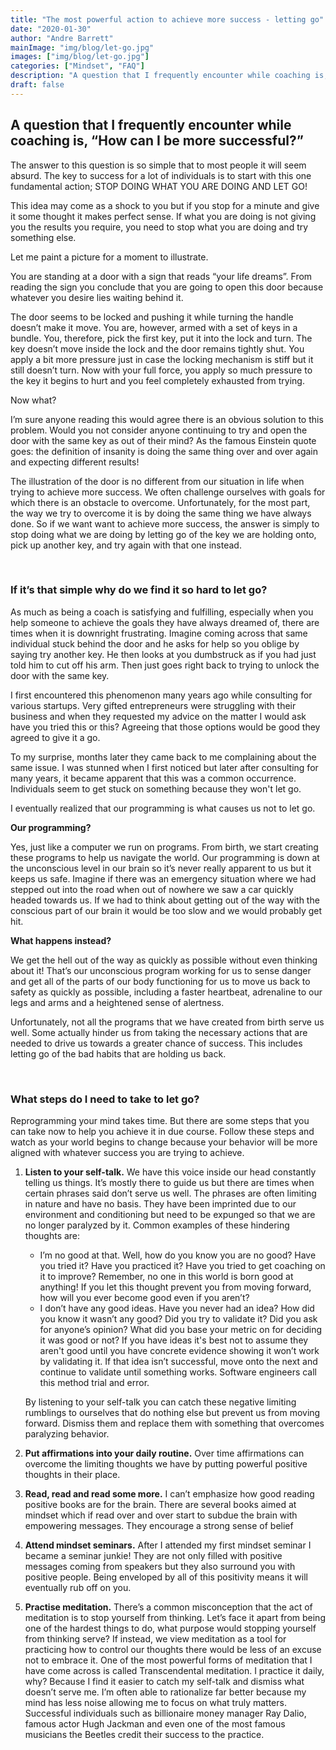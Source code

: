 ```yaml
---
title: "The most powerful action to achieve more success - letting go"
date: "2020-01-30"
author: "Andre Barrett"
mainImage: "img/blog/let-go.jpg"
images: ["img/blog/let-go.jpg"]
categories: ["Mindset", "FAQ"]
description: "A question that I frequently encounter while coaching is, “How can I be more successful?” The answer to this question is so simple that to most people it will seem absurd."
draft: false
---
```


## A question that I frequently encounter while coaching is, “How can I be more successful?”

The answer to this question is so simple that to most people it will seem absurd. The key to success for a lot of individuals is to start with this one fundamental action; STOP DOING WHAT YOU ARE DOING AND LET GO!


This idea may come as a shock to you but if you stop for a minute and give it some thought it makes perfect sense. If what you are doing is not giving you the results you require, you need to stop what you are doing and try something else.


Let me paint a picture for a moment to illustrate.

You are standing at a door with a sign that reads “your life dreams”. From reading the sign you conclude that you are going to open this door because whatever you desire lies waiting behind it.


The door seems to be locked and pushing it while turning the handle doesn’t make it move. You are, however, armed with a set of keys in a bundle. You, therefore, pick the first key, put it into the lock and turn. The key doesn’t move inside the lock and the door remains tightly shut. You apply a bit more pressure just in case the locking mechanism is stiff but it still doesn’t turn. Now with your full force, you apply so much pressure to the key it begins to hurt and you feel completely exhausted from trying.


Now what?


I’m sure anyone reading this would agree there is an obvious solution to this problem. Would you not consider anyone continuing to try and open the door with the same key as out of their mind? As the famous Einstein quote goes: the definition of insanity is doing the same thing over and over again and expecting different results!


The illustration of the door is no different from our situation in life when trying to achieve more success. We often challenge ourselves with goals for which there is an obstacle to overcome. Unfortunately, for the most part, the way we try to overcome it is by doing the same thing we have always done. So if we want want to achieve more success, the answer is simply to stop doing what we are doing by letting go of the key we are holding onto, pick up another key, and try again with that one instead.

<br />

### If it’s that simple why do we find it so hard to let go?


As much as being a coach is satisfying and fulfilling, especially when you help someone to achieve the goals they have always dreamed of, there are times when it is downright frustrating. Imagine coming across that same individual stuck behind the door and he asks for help so you oblige by saying try another key. He then looks at you dumbstruck as if you had just told him to cut off his arm. Then just goes right back to trying to unlock the door with the same key.


I first encountered this phenomenon many years ago while consulting for various startups. Very gifted entrepreneurs were struggling with their business and when they requested my advice on the matter I would ask have you tried this or this? Agreeing that those options would be good they agreed to give it a go.


To my surprise, months later they came back to me complaining about the same issue. I was stunned when I first noticed but later after consulting for many years, it became apparent that this was a common occurrence. Individuals seem to get stuck on something because they won't let go.


I eventually realized that our programming is what causes us not to let go.


**Our programming?**


Yes, just like a computer we run on programs. From birth, we start creating these programs to help us navigate the world. Our programming is down at the unconscious level in our brain so it’s never really apparent to us but it keeps us safe. Imagine if there was an emergency situation where we had stepped out into the road when out of nowhere we saw a car quickly headed towards us. If we had to think about getting out of the way with the conscious part of our brain it would be too slow and we would probably get hit.


**What happens instead?**


We get the hell out of the way as quickly as possible without even thinking about it! That’s our unconscious program working for us to sense danger and get all of the parts of our body functioning for us to move us back to safety as quickly as possible, including a faster heartbeat, adrenaline to our legs and arms and a heightened sense of alertness.


Unfortunately, not all the programs that we have created from birth serve us well. Some actually hinder us from taking the necessary actions that are needed to drive us towards a greater chance of success. This includes letting go of the bad habits that are holding us back.

<br />

### What steps do I need to take to let go?


Reprogramming your mind takes time. But there are some steps that you can take now to help you achieve it in due course. Follow these steps and watch as your world begins to change because your behavior will be more aligned with whatever success you are trying to achieve.


1.  **Listen to your self-talk.** We have this voice inside our head constantly telling us things. It’s mostly there to guide us but there are times when certain phrases said don’t serve us well. The phrases are often limiting in nature and have no basis. They have been imprinted due to our environment and conditioning but need to be expunged so that we are no longer paralyzed by it. Common examples of these hindering thoughts are:
    - I’m no good at that. Well, how do you know you are no good? Have you tried it? Have you practiced it? Have you tried to get coaching on it to improve? Remember, no one in this world is born good at anything! If you let this thought prevent you from moving forward, how will you ever become good even if you aren’t?
    - I don’t have any good ideas. Have you never had an idea? How did you know it wasn’t any good? Did you try to validate it? Did you ask for anyone’s opinion? What did you base your metric on for deciding it was good or not? If you have ideas it's best not to assume they aren't good until you have concrete evidence showing it won’t work by validating it. If that idea isn’t successful, move onto the next and continue to validate until something works. Software engineers call this method trial and error.
    
    By listening to your self-talk you can catch these negative limiting rumblings to ourselves that do nothing else but prevent us from moving forward. Dismiss them and replace them with something that overcomes paralyzing behavior.
2.  **Put affirmations into your daily routine.** Over time affirmations can overcome the limiting thoughts we have by putting powerful positive thoughts in their place.

3.  **Read, read and read some more.** I can’t emphasize how good reading positive books are for the brain. There are several books aimed at mindset which if read over and over start to subdue the brain with empowering messages. They encourage a strong sense of belief

4.  **Attend mindset seminars.** After I attended my first mindset seminar I became a seminar junkie! They are not only filled with positive messages coming from speakers but they also surround you with positive people. Being enveloped by all of this positivity means it will eventually rub off on you.

5.  **Practise meditation.** There’s a common misconception that the act of meditation is to stop yourself from thinking. Let’s face it apart from being one of the hardest things to do, what purpose would stopping yourself from thinking serve? If instead, we view meditation as a tool for practicing how to control our thoughts there would be less of an excuse not to embrace it. One of the most powerful forms of meditation that I have come across is called Transcendental meditation. I practice it daily, why? Because I find it easier to catch my self-talk and dismiss what doesn’t serve me. I’m often able to rationalize far better because my mind has less noise allowing me to focus on what truly matters. Successful individuals such as billionaire money manager Ray Dalio, famous actor Hugh Jackman and even one of the most famous musicians the Beetles credit their success to the practice.

